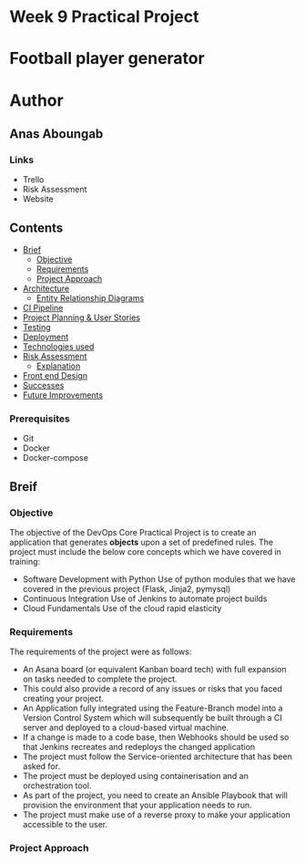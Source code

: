 # Week 9 Practical Project
# Football player generator

# Author
## Anas Aboungab

### Links
- Trello
- Risk Assessment
- Website 

## Contents
- [Brief](#brief)
    - [Objective](#obj)
    - [Requirements](#reqs)
    - [Project Approach](#approach)
- [Architecture](#arch)
    - [Entity Relationship Diagrams](#erd)
- [CI Pipeline](#ci)
- [Project Planning & User Stories](#use_case)
- [Testing](#test_)
- [Deployment](#depl)
- [Technologies used](#tech)
- [Risk Assessment](#risks)
    - [Explanation](#risk-exp)
- [Front end Design](#FE)
- [Successes](#suc)
- [Future Improvements](#improve)

### Prerequisites
- Git
- Docker
- Docker-compose

<a name="breif"></a>
## Breif

<a name="obj"></a>
### Objective
The objective of the DevOps Core Practical Project is to create an application that generates **objects** upon a set of predefined rules. 
The project must include the below core concepts which we have covered in training:
- Software Development with Python
Use of python modules that we have covered in the previous project (Flask, Jinja2, pymysql)
- Continuous Integration 
Use of Jenkins to automate project builds
- Cloud Fundamentals 
Use of the cloud rapid elasticity 


<a name="reqs"></a>
### Requirements 
The requirements of the project were as follows:

- An Asana board (or equivalent Kanban board tech) with full expansion on tasks needed to complete the project.
- This could also provide a record of any issues or risks that you faced creating your project.
- An Application fully integrated using the Feature-Branch model into a Version Control System which will subsequently be built through a CI server and deployed to a cloud-based virtual machine.
- If a change is made to a code base, then Webhooks should be used so that Jenkins recreates and redeploys the changed application
- The project must follow the Service-oriented architecture that has been asked for.
- The project must be deployed using containerisation and an orchestration tool.
- As part of the project, you need to create an Ansible Playbook that will provision the environment that your application needs to run.
- The project must make use of a reverse proxy to make your application accessible to the user.

<a name="approach"></a>
### Project Approach
